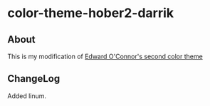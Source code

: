 color-theme-hober2-darrik
=========================

About
-----
This is my modification of [Edward O'Connor's second color theme](http://edward.oconnor.cx/config/elisp/color-theme-hober2.el)

ChangeLog
---------
Added linum.
